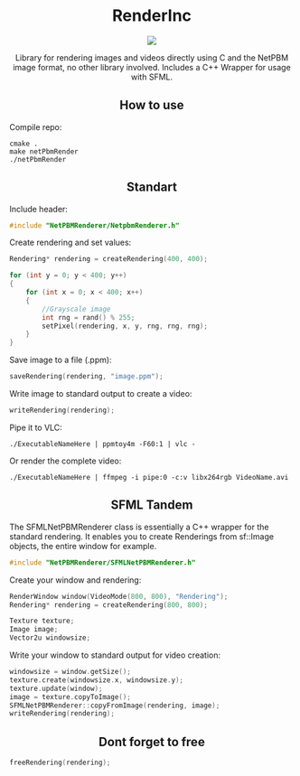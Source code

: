 <h1 align="center">RenderInc</h1>
<p align="center">
    <img src="https://img.shields.io/badge/Language-C/C++-blue?style=for-the-badge&logo=c%2B%2Bl" />
</div>
<br>
<p align="center">
Library for rendering images and videos directly using C and the NetPBM image format, no other library involved. Includes a C++ Wrapper for usage with SFML.
</p>

<h2 align="center">How to use</h2>

Compile repo:
```
cmake .
make netPbmRender
./netPbmRender
```

<h2 align="center">Standart</h2>

Include header:
```c
#include "NetPBMRenderer/NetpbmRenderer.h"
```

Create rendering and set values:
```c
Rendering* rendering = createRendering(400, 400);

for (int y = 0; y < 400; y++)
{
    for (int x = 0; x < 400; x++)
    {
        //Grayscale image
        int rng = rand() % 255;
        setPixel(rendering, x, y, rng, rng, rng);
    }
}
```

Save image to a file (.ppm):
```c
saveRendering(rendering, "image.ppm");
```

Write image to standard output to create a video:
```c
writeRendering(rendering);
```

Pipe it to VLC:
```
./ExecutableNameHere | ppmtoy4m -F60:1 | vlc -
```

Or render the complete video:
```
./ExecutableNameHere | ffmpeg -i pipe:0 -c:v libx264rgb VideoName.avi
```

<h2 align="center">SFML Tandem</h2>

The SFMLNetPBMRenderer class is essentially a C++ wrapper for the standard rendering. It enables you to create Renderings from sf::Image objects, the entire window for example.

```c
#include "NetPBMRenderer/SFMLNetPBMRenderer.h"
```
Create your window and rendering:
```c
RenderWindow window(VideoMode(800, 800), "Rendering");
Rendering* rendering = createRendering(800, 800);

Texture texture;
Image image;
Vector2u windowsize;
```
Write your window to standard output for video creation:
```c
windowsize = window.getSize();
texture.create(windowsize.x, windowsize.y);
texture.update(window);
image = texture.copyToImage();
SFMLNetPBMRenderer::copyFromImage(rendering, image);
writeRendering(rendering);
```

<h2 align="center">Dont forget to free</h2>

```c
freeRendering(rendering);
```
